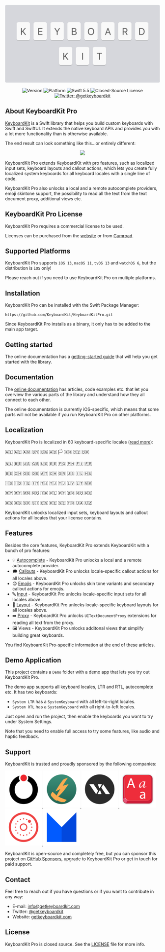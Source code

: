 <p align="center">
    <img src ="Resources/Logo.png" width=600 />
</p>

<p align="center">
    <img src="https://img.shields.io/github/v/release/KeyboardKit/KeyboardKit?color=%2300550&sort=semver" alt="Version" />
    <img src="https://img.shields.io/cocoapods/p/KeyboardKit.svg?style=flat" alt="Platform" />
    <img src="https://img.shields.io/badge/Swift-5.5-orange.svg" alt="Swift 5.5" />
    <img src="https://img.shields.io/github/license/KeyboardKit/KeyboardKit" alt="Closed-Source License" />
    <a href="https://twitter.com/getkeyboardkit">
        <img src="https://img.shields.io/badge/contact-@getkeyboardkit-blue.svg?style=flat" alt="Twitter: @getkeyboardkit" />
    </a>
</p>



## About KeyboardKit Pro

[KeyboardKit][KeyboardKit] is a Swift library that helps you build custom keyboards with Swift and SwiftUI. It extends the native keyboard APIs and provides you with a lot more functionality than is otherwise available.

The end result can look something like this...or entirely different:

<p align="center">
    <img src ="https://github.com/KeyboardKit/KeyboardKit/blob/master/Resources/Demo.gif?raw=true" width="300" />
</p> 

KeyboardKit Pro extends KeyboardKit with pro features, such as localized input sets, keyboard layouts and callout actions, which lets you create fully localized system keyboards for all keyboard locales with a single line of code. 

KeyboardKit Pro also unlocks a local and a remote autocomplete providers, emoji skintone support, the possibility to read all the text from the text document proxy, additional views etc.
 


## KeyboardKit Pro License

KeyboardKit Pro requires a commercial license to be used. 

Licenses can be purchased from the [website][Website] or from [Gumroad][Gumroad].



## Supported Platforms

KeyboardKit Pro supports `iOS 13`, `macOS 11`, `tvOS 13` and `watchOS 6`, but the distribution is `iOS` only! 

Please reach out if you need to use KeyboardKit Pro on multiple platforms.



## Installation

KeyboardKit Pro can be installed with the Swift Package Manager:

```
https://github.com/KeyboardKit/KeyboardKitPro.git
```

Since KeyboardKit Pro installs as a binary, it only has to be added to the main app target.



## Getting started

The online documentation has a [getting-started guide][Getting-Started] that will help you get started with the library.



## Documentation

The [online documentation][Documentation] has articles, code examples etc. that let you overview the various parts of the library and understand how they all connect to each other.

The online documentation is currently iOS-specific, which means that some parts will not be available if you run KeyboardKit Pro on other platforms.



## Localization

KeyboardKit Pro is localized in 60 keyboard-specific locales ([read more][Localization]):

🇦🇱 🇦🇪 🇦🇲 🇧🇾 🇧🇬 🇦🇩 🏳️ 🇭🇷 🇨🇿 🇩🇰 <br />

🇳🇱 🇧🇪 🇺🇸 🇬🇧 🇺🇸 🇪🇪 🇫🇴 🇵🇭 🇫🇮 🇫🇷 <br />

🇧🇪 🇨🇭 🇬🇪 🇩🇪 🇦🇹 🇨🇭 🇬🇷 🇺🇸 🇮🇱 🇭🇺 <br />

🇮🇸 🇮🇩 🇮🇪 🇮🇹 🇹🇯 🇹🇯 🇹🇯 🇱🇻 🇱🇹 🇲🇰 <br />

🇲🇾 🇲🇹 🇲🇳 🇳🇴 🇮🇷 🇵🇱 🇵🇹 🇧🇷 🇷🇴 🇷🇺 <br />

🇷🇸 🇷🇸 🇸🇰 🇸🇮 🇪🇸 🇰🇪 🇸🇪 🇹🇷 🇺🇦 🇺🇿 <br />

KeyboardKit unlocks localized input sets, keyboard layouts and callout actions for all locales that your license contains.  



## Features

Besides the core features, KeyboardKit Pro extends KeyboardKit with a bunch of pro features:

* 💡 [Autocomplete][Autocomplete] - KeyboardKit Pro unlocks a local and a remote autocomplete provider.
* 🗯 [Callouts][Callouts] - KeyboardKit Pro unlocks locale-specific callout actions for all locales above.
* 😊 [Emojis][Emojis] - KeyboardKit Pro unlocks skin tone variants and secondary callout actions for emojis. 
* 🔤 [Input][Input] - KeyboardKit Pro unlocks locale-specific input sets for all locales above.
* 💱 [Layout][Layout] - KeyboardKit Pro unlocks locale-specific keyboard layouts for all locales above.
* ➡️ [Proxy][Proxy] - KeyboardKit Pro unlocks `UITextDocumentProxy` extensions for reading all text from the proxy.
* 🖼 Views - KeyboardKit Pro unlocks additonal views that simplify building great keyboards.

You find KeyboardKit Pro-specific information at the end of these articles. 



## Demo Application

This project contains a `Demo` folder with a demo app that lets you try out KeyboardKit Pro.

The demo app supports all keyboard locales, LTR and RTL, autocomplete etc. It has two keyboards:  

* `System LTR` has a `SystemKeyboard` with all left-to-right locales.
* `System RTL` has a `SystemKeyboard` with all right-to-left locales.

Just open and run the project, then enable the keyboards you want to try under System Settings. 

Note that you need to enable full access to try some features, like audio and haptic feedback.



## Support

KeyboardKit is trusted and proudly sponsored by the following companies:

<a href="https://www.oribi.se/en">
    <img src="Resources/sponsors/oribi.png" alt="Oribi Icon" title="Oribi" width=120 />
</a>
<a href="https://www.phonetoroam.com">
    <img src="Resources/sponsors/phonetoroam.png" alt="phonetoroam Icon" title="phonetoroam" width=120 />
</a>
<a href="https://vitalisapps.com">
    <img src="Resources/sponsors/vitalis.png" alt="Vitalis Icon" title="Vitalis" width=120 />
</a>
<a href="https://letterkey.eu">
    <img src="Resources/sponsors/letterkey.png" alt="LetterKey Icon" title="LetterKey" width=120 />
</a>
<a href="http://anomaly.net.au">
    <img src="Resources/sponsors/anomaly.png" alt="Anomaly Software Icon" title="Anomaly Software" width=120 />
</a>
<a href="https://www.milocreative.com">
    <img src="Resources/sponsors/milo.png" alt="Milo Creative Icon" title="Milo Creative" width=120 />
</a>

KeyboardKit is open-source and completely free, but you can sponsor this project on [GitHub Sponsors][Sponsors], upgrade to KeyboardKit Pro or get in touch for paid support.



## Contact

Feel free to reach out if you have questions or if you want to contribute in any way:

* E-mail: [info@getkeyboardkit.com][Email]
* Twitter: [@getkeyboardkit][Twitter]
* Website: [getkeyboardkit.com][Website]



## License

KeyboardKit Pro is closed source. See the [LICENSE][License] file for more info.



[Email]: mailto:info@getkeyboardkit.com
[Twitter]: http://www.twitter.com/getkeyboardkit
[Website]: https://getkeyboardkit.com
[Sponsors]: https://github.com/sponsors/danielsaidi
[KeyboardKit]: https://github.com/KeyboardKit/KeyboardKit
[Gumroad]: https://danielsaidi.gumroad.com

[Documentation]: https://keyboardkit.github.io/KeyboardKitPro/documentation/keyboardkitpro/
[Getting-Started]: https://keyboardkit.github.io/KeyboardKitPro/documentation/keyboardkitpro/getting-started-with-keyboardkit-pro

[Actions]: https://keyboardkit.github.io/KeyboardKitPro/documentation/keyboardkit/actions
[Appearance]: https://keyboardkit.github.io/KeyboardKitPro/documentation/keyboardkit/appearance
[Autocomplete]: https://keyboardkit.github.io/KeyboardKitPro/documentation/keyboardkit/autocomplete
[Callouts]: https://keyboardkit.github.io/KeyboardKitPro/documentation/keyboardkit/callouts
[Emojis]: https://keyboardkit.github.io/KeyboardKitPro/documentation/keyboardkit/emojis
[External]: https://keyboardkit.github.io/KeyboardKitPro/documentation/keyboardkit/external-keyboards
[Feedback]: https://keyboardkit.github.io/KeyboardKitPro/documentation/keyboardkit/feedback
[Gestures]: https://keyboardkit.github.io/KeyboardKitPro/documentation/keyboardkit/gestures
[Input]: https://keyboardkit.github.io/KeyboardKitPro/documentation/keyboardkit/input
[Keyboard]: https://keyboardkit.github.io/KeyboardKitPro/documentation/keyboardkit/keyboard
[Layout]: https://keyboardkit.github.io/KeyboardKitPro/documentation/keyboardkit/layout
[Localization]: https://keyboardkit.github.io/KeyboardKitPro/documentation/keyboardkit/localization
[Previews]: https://keyboardkit.github.io/KeyboardKitPro/documentation/keyboardkit/previews
[Proxy]: https://keyboardkit.github.io/KeyboardKitPro/documentation/keyboardkit/proxy-extensions
[Routing]: https://keyboardkit.github.io/KeyboardKitPro/documentation/keyboardkit/routing
[RTL]: https://keyboardkit.github.io/KeyboardKitPro/documentation/keyboardkit/rtl
[Settings]: https://keyboardkit.github.io/KeyboardKitPro/documentation/keyboardkit/settings
[Styles]: https://keyboardkit.github.io/KeyboardKitPro/documentation/keyboardkit/styles

[License]: https://github.com/KeyboardKit/KeyboardKitPro/blob/master/LICENSE
